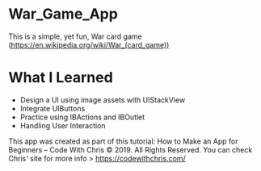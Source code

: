 # War_Game_App
This is a simple, yet fun, War card game (https://en.wikipedia.org/wiki/War_(card_game))

# What I Learned
- Design a UI using image assets with UIStackView
- Integrate UIButtons
- Practice using IBActions and IBOutlet
- Handling User Interaction

This app was created as part of this tutorial:
How to Make an App for Beginners – Code With Chris © 2019. All Rights Reserved.
You can check Chris' site for more info > https://codewithchris.com/
